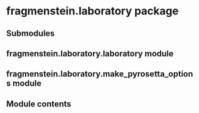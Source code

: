 # fragmenstein.laboratory package

## Submodules

## fragmenstein.laboratory.laboratory module

## fragmenstein.laboratory.make_pyrosetta_options module

## Module contents
